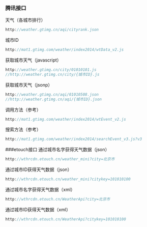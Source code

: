 ### 腾讯接口
天气（各城市排行）
``` javascript
http://weather.gtimg.cn/aqi/cityrank.json
```
城市ID
``` javascript
http://mat1.gtimg.com/weather/index2014/wtData_v2.js
```
获取城市天气（javascript）
``` javascript
http://weather.gtimg.cn/city/01010101.js
//http://weather.gtimg.cn/city/{城市ID}.js
```
获取城市天气（jsonp）
``` javascript
http://weather.gtimg.cn/aqi/01010508.json
//http://weather.gtimg.cn/aqi/{城市ID}.json
```

调用方法（参考）
``` javascript
http://mat1.gtimg.com/weather/index2014/wtEvent_v2.js
```
搜索方法（参考）
``` javascript
http://mat1.gtimg.com/weather/index2014/searchEvent_v3.js?v3
```


###etouch接口
通过城市名字获得天气数据（json）
``` javascript
http://wthrcdn.etouch.cn/weather_mini?city=北京市
```
通过城市ID获得天气数据（json）
``` javascript
http://wthrcdn.etouch.cn/weather_mini?citykey=101010100
```
通过城市名字获得天气数据（xml）
``` javascript
http://wthrcdn.etouch.cn/WeatherApi?city=北京市
```
通过城市ID获得天气数据（xml）
``` javascript
http://wthrcdn.etouch.cn/WeatherApi?citykey=101010100
```
